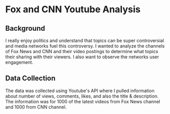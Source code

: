 # Fox and CNN Youtube Analysis

Background
------------------------
I really enjoy politics and understand that topics can be super controversial and media networks fuel this controversy. I wanted to analyze the channels of Fox News and CNN and their video postings to determine what topics their sharing with their viewers. I also want to observe the networks user engagement. 

Data Collection
------------------------
The data was collected using Youtube's API where I pulled information about number of views, comments, likes, and also the title & description. The information was for 1000 of the latest videos from Fox News channel and 1000 from CNN channel. 
